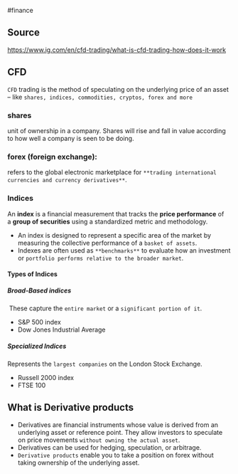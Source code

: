 #finance 

## Source
https://www.ig.com/en/cfd-trading/what-is-cfd-trading-how-does-it-work
## CFD
`CFD` trading is the method of speculating on the underlying price of an asset – like `shares, indices, commodities, cryptos, forex and more`
### shares
unit of ownership in a company. Shares will rise and fall in value according to how well a company is seen to be doing.
### forex (foreign exchange):
refers to the global electronic marketplace for `**trading international currencies and currency derivatives**`.
### Indices
An **index** is a financial measurement that tracks the **price performance** of a **group of securities** using a standardized metric and methodology.
- An index is designed to represent a specific area of the market by measuring the collective performance of a `basket of assets`.
-  Indexes are often used as `**benchmarks**` to evaluate how an investment or `portfolio performs relative to the broader market`.
#### Types of Indices
##### Broad-Based indices
 These capture the `entire market` or a `significant portion of it`.
- S&P 500 index
- Dow Jones Industrial Average
##### Specialized Indices
Represents the `largest companies` on the London Stock Exchange.
- Russell 2000 index
- FTSE 100


## What is Derivative products
- Derivatives are financial instruments whose value is derived from an underlying asset or reference point. They allow investors to speculate on price movements `without owning the actual asset`.
- Derivatives can be used for hedging, speculation, or arbitrage.
- `Derivative products` enable you to take a position on forex without taking ownership of the underlying asset.

